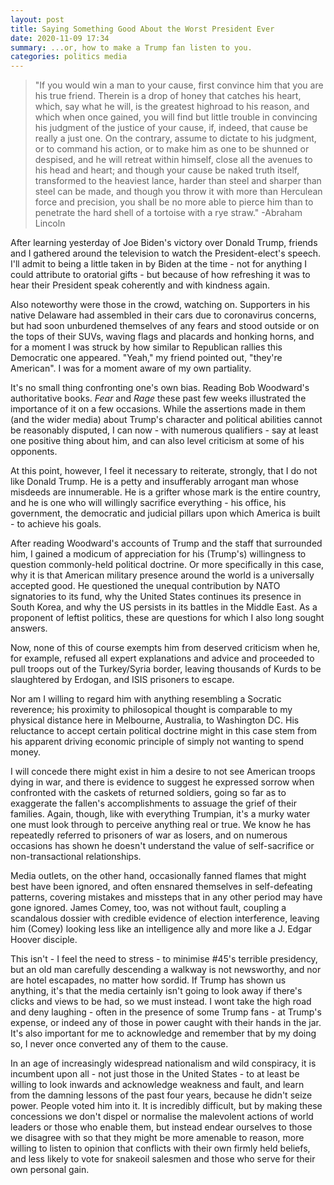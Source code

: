 ```yaml
---
layout: post
title: Saying Something Good About the Worst President Ever
date: 2020-11-09 17:34
summary: ...or, how to make a Trump fan listen to you.
categories: politics media 
---
```


> "If you would win a man to your cause, first convince him that you are his true friend. Therein is a drop of honey that catches his heart, which, say what he will, is the greatest highroad to his reason, and which when once gained, you will find but little trouble in convincing his judgment of the justice of your cause, if, indeed, that cause be really a just one. On the contrary, assume to dictate to his judgment, or to command his action, or to make him as one to be shunned or despised, and he will retreat within himself, close all the avenues to his head and heart; and though your cause be naked truth itself, transformed to the heaviest lance, harder than steel and sharper than steel can be made, and though you throw it with more than Herculean force and precision, you shall be no more able to pierce him than to penetrate the hard shell of a tortoise with a rye straw." -Abraham Lincoln



After learning yesterday of Joe Biden's victory over Donald Trump, friends and I gathered around the television to watch the President-elect's speech. I'll admit to being a little taken in by Biden at the time - not for anything I could attribute to oratorial gifts - but because of how refreshing it was to hear their President speak coherently and with kindness again. 

Also noteworthy were those in the crowd, watching on. Supporters in his native Delaware had assembled in their cars due to coronavirus concerns, but had soon unburdened themselves of any fears and stood outside or on the tops of their SUVs, waving flags and placards and honking horns, and for a moment I was struck by how similar to Republican rallies this Democratic one appeared. "Yeah," my friend pointed out, "they're American". I was for a moment aware of my own partiality.

It's no small thing confronting one's own bias. Reading Bob Woodward's authoritative books. _Fear_ and _Rage_ these past few weeks illustrated the importance of it on a few  occasions. While the assertions made in them (and the wider media) about Trump's character and political abilities cannot be reasonably disputed, I can now - with numerous qualifiers - say at least one positive thing about him, and can also level criticism at some of his opponents. 

At this point, however, I feel it necessary to reiterate, strongly, that I do not like Donald Trump. He is a petty and insufferably arrogant man whose misdeeds are innumerable. He is a grifter whose mark is the entire country, and he is one who will willingly sacrifice everything - his office, his government, the democratic and judicial pillars upon which America is built - to achieve his goals. 

After reading Woodward's accounts of Trump and the staff that surrounded him, I gained a modicum of appreciation for his (Trump's) willingness to question commonly-held political doctrine. Or more specifically in this case, why it is that American military presence around the world is a universally accepted good. He questioned the unequal contribution by NATO signatories to its fund, why the United States continues its presence in South Korea, and why the US persists in its battles in the Middle East. As a proponent of leftist politics, these are questions for which I also long sought answers.

Now, none of this of course exempts him from deserved criticism when he, for example,  refused all expert explanations and advice and proceeded to pull troops out of the Turkey/Syria border, leaving thousands of Kurds to be slaughtered by Erdogan, and ISIS prisoners to escape. 

Nor am I willing to regard him with anything resembling a Socratic reverence; his  proximity to philosopical thought is comparable to my physical distance here in Melbourne, Australia, to Washington DC. His reluctance to accept certain political doctrine might in this case stem from his apparent driving economic principle of simply not wanting to spend money. 

I will concede there might exist in him a desire to not see American troops dying in war, and there is evidence to suggest he expressed sorrow when confronted with the caskets of returned soldiers, going so far as to exaggerate the fallen's accomplishments to assuage the grief of their families. Again, though, like with everything Trumpian, it's a murky water one must look through to perceive anything real or true. We know he has repeatedly referred to prisoners of war as losers, and on numerous occasions has shown he doesn't understand the value of self-sacrifice or non-transactional relationships. 

Media outlets, on the other hand, occasionally fanned flames that might best have been ignored, and often ensnared themselves in self-defeating patterns, covering mistakes and missteps that in any other period may have gone ignored. James Comey, too, was not without fault, coupling a scandalous dossier with credible evidence of election interference, leaving him (Comey) looking less like an intelligence ally and more like a J. Edgar Hoover disciple. 

This isn't - I feel the need to stress - to minimise #45's terrible presidency, but an old man carefully descending a walkway is not newsworthy, and nor are hotel escapades, no matter how sordid. If Trump has shown us anything, it's that the media certainly isn't going to look away if there's clicks and views to be had, so we must instead. I wont take the high road and deny laughing - often in the presence of some Trump fans - at Trump's expense, or indeed any of those in power caught with their hands in the jar. It's also important for me to acknowledge and remember that by my doing so, I never once converted any of them to the cause.

In an age of increasingly widespread nationalism and wild conspiracy, it is incumbent upon all  - not just those in the United States - to at least be willing to look inwards and acknowledge weakness and fault, and learn from the damning lessons of the past four years, because he didn't seize power. People voted him into it. It is incredibly difficult, but by making these concessions we don't dispel or normalise the malevolent actions of world leaders or those who enable them, but instead endear ourselves to those we disagree with so that they might be more amenable to reason, more willing to listen to opinion that conflicts with their own firmly held beliefs, and less likely to vote for snakeoil salesmen and those who serve for their own personal gain.
